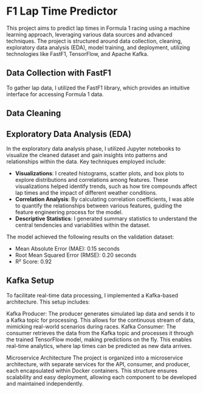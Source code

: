 # F1 Lap Time Predictor
This project aims to predict lap times in Formula 1 racing using a machine learning approach, leveraging various data sources and advanced techniques. The project is structured around data collection, cleaning, exploratory data analysis (EDA), model training, and deployment, utilizing technologies like FastF1, TensorFlow, and Apache Kafka.

## Data Collection with FastF1
To gather lap data, I utilized the FastF1 library, which provides an intuitive interface for accessing Formula 1 data.

## Data Cleaning

## Exploratory Data Analysis (EDA)
In the exploratory data analysis phase, I utilized Jupyter notebooks to visualize the cleaned dataset and gain insights into patterns and relationships within the data. Key techniques employed include:

- **Visualizations**: I created histograms, scatter plots, and box plots to explore distributions and correlations among features. These visualizations helped identify trends, such as how tire compounds affect lap times and the impact of different weather conditions.
- **Correlation Analysis**: By calculating correlation coefficients, I was able to quantify the relationships between various features, guiding the feature engineering process for the model.
- **Descriptive Statistics**: I generated summary statistics to understand the central tendencies and variabilities within the dataset.

The model achieved the following results on the validation dataset:
- Mean Absolute Error (MAE): 0.15 seconds
- Root Mean Squared Error (RMSE): 0.20 seconds
- R² Score: 0.92

## Kafka Setup
To facilitate real-time data processing, I implemented a Kafka-based architecture. This setup includes:

Kafka Producer: The producer generates simulated lap data and sends it to a Kafka topic for processing. This allows for the continuous stream of data, mimicking real-world scenarios during races.
Kafka Consumer: The consumer retrieves the data from the Kafka topic and processes it through the trained TensorFlow model, making predictions on the fly. This enables real-time analytics, where lap times can be predicted as new data arrives.

Microservice Architecture
The project is organized into a microservice architecture, with separate services for the API, consumer, and producer, each encapsulated within Docker containers. This structure ensures scalability and easy deployment, allowing each component to be developed and maintained independently.


